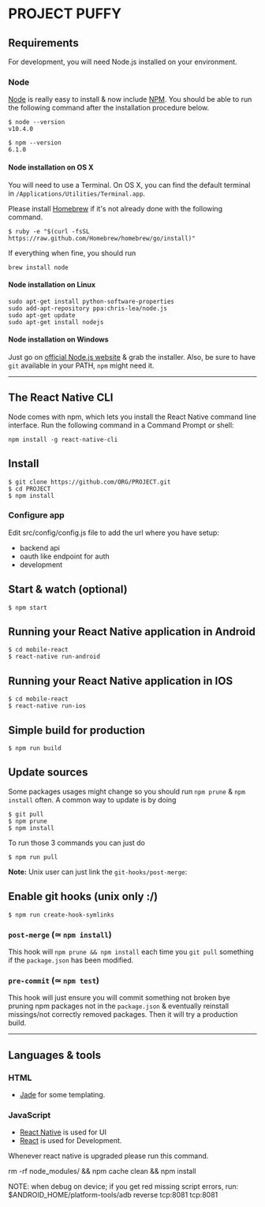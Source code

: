 # PROJECT PUFFY

## Requirements

For development, you will need Node.js installed on your environment.

### Node

[Node](http://nodejs.org/) is really easy to install & now include [NPM](https://npmjs.org/).
You should be able to run the following command after the installation procedure
below.

    $ node --version
    v10.4.0

    $ npm --version
    6.1.0

#### Node installation on OS X

You will need to use a Terminal. On OS X, you can find the default terminal in
`/Applications/Utilities/Terminal.app`.

Please install [Homebrew](http://brew.sh/) if it's not already done with the following command.

    $ ruby -e "$(curl -fsSL https://raw.github.com/Homebrew/homebrew/go/install)"

If everything when fine, you should run

    brew install node

#### Node installation on Linux

    sudo apt-get install python-software-properties
    sudo add-apt-repository ppa:chris-lea/node.js
    sudo apt-get update
    sudo apt-get install nodejs

#### Node installation on Windows

Just go on [official Node.js website](http://nodejs.org/) & grab the installer.
Also, be sure to have `git` available in your PATH, `npm` might need it.

---

## The React Native CLI

Node comes with npm, which lets you install the React Native command line interface.
Run the following command in a Command Prompt or shell:

    npm install -g react-native-cli

## Install

    $ git clone https://github.com/ORG/PROJECT.git
    $ cd PROJECT
    $ npm install

### Configure app

Edit src/config/config.js file to add the url where you have setup:

- backend api
- oauth like endpoint for auth
- development

## Start & watch (optional)

    $ npm start

## Running your React Native application in Android

    $ cd mobile-react
    $ react-native run-android

## Running your React Native application in IOS

    $ cd mobile-react
    $ react-native run-ios

## Simple build for production

    $ npm run build

## Update sources

Some packages usages might change so you should run `npm prune` & `npm install` often.
A common way to update is by doing

    $ git pull
    $ npm prune
    $ npm install

To run those 3 commands you can just do

    $ npm run pull

**Note:** Unix user can just link the `git-hooks/post-merge`:

## Enable git hooks (unix only :/)

    $ npm run create-hook-symlinks

### `post-merge` (≃ `npm install`)

This hook will `npm prune && npm install` each time you `git pull` something if the `package.json` has been modified.

### `pre-commit` (≃ `npm test`)

This hook will just ensure you will commit something not broken bye pruning npm packages not in the `package.json` & eventually reinstall missings/not correctly removed packages.
Then it will try a production build.

---

## Languages & tools

### HTML

- [Jade](http://jade-lang.com/) for some templating.

### JavaScript

- [React Native](https://facebook.github.io/react-native/) is used for UI
- [React](http://facebook.github.io/react) is used for Development.


Whenever react native is upgraded please run this command.

rm -rf node_modules/ && npm cache clean && npm install

NOTE: when debug on device; if you get red missing script errors, run:
$ANDROID_HOME/platform-tools/adb reverse tcp:8081 tcp:8081
